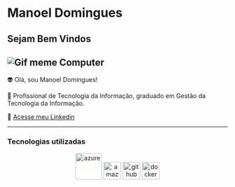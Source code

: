 # Manoel Domingues

## Sejam Bem Vindos ##

![Gif meme Computer](https://media.tenor.com/vnrEB7ikxSkAAAAM/drake-laptop-drake.gif)
---------

👽 Olá, sou Manoel Domingues!

💬 Profissional de Tecnologia da Informação, graduado em  Gestão da Tecnologia da Informação.

📧 [ Acesse meu Linkedin](https://www.linkedin.com/in/manoeldomingues)

-----

### Tecnologias utilizadas 

<p align="center">
   <img src="https://cdn.jsdelivr.net/gh/devicons/devicon@latest/icons/azure/azure-original-wordmark.svg" alt="azure" width="60">

   <img src="https://cdn.jsdelivr.net/gh/devicons/devicon@latest/icons/amazonwebservices/amazonwebservices-original-wordmark.svg" alt="amazonwebservices" width="40">

   <img src="https://cdn.jsdelivr.net/gh/devicons/devicon@latest/icons/github/github-original-wordmark.svg" alt="github" width="40">
   
   <img src="https://cdn.jsdelivr.net/gh/devicons/devicon@latest/icons/docker/docker-original-wordmark.svg" alt="docker" width="40">
</p>



